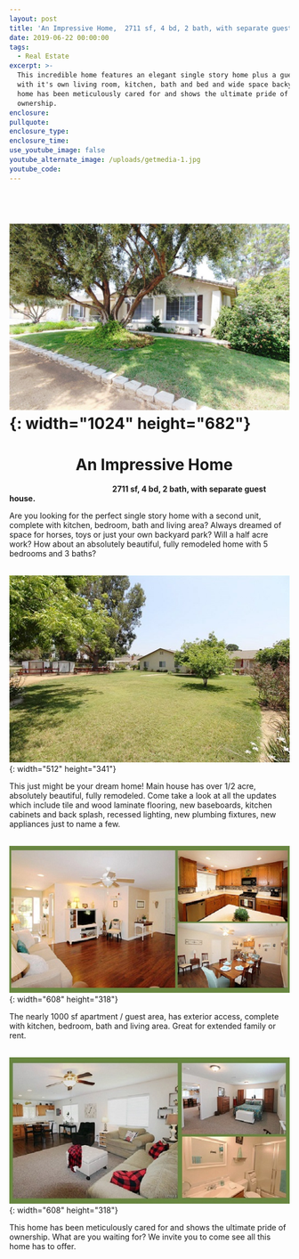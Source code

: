 ```yaml
---
layout: post
title: 'An Impressive Home,  2711 sf, 4 bd, 2 bath, with separate guest house.'
date: 2019-06-22 00:00:00
tags:
  - Real Estate
excerpt: >-
  This incredible home features an elegant single story home plus a guest house
  with it's own living room, kitchen, bath and bed and wide space backyard. This
  home has been meticulously cared for and shows the ultimate pride of
  ownership.
enclosure:
pullquote:
enclosure_type:
enclosure_time:
use_youtube_image: false
youtube_alternate_image: /uploads/getmedia-1.jpg
youtube_code:
---
```


# **&nbsp; &nbsp; &nbsp; &nbsp; &nbsp;&nbsp;**![](/uploads/getmedia-1.jpg){: width="1024" height="682"}

# **&nbsp; &nbsp; &nbsp; &nbsp; &nbsp; &nbsp; &nbsp; &nbsp; &nbsp; An Impressive Home&nbsp;**

&nbsp; &nbsp; &nbsp; &nbsp; &nbsp; &nbsp; &nbsp; &nbsp; &nbsp; &nbsp; &nbsp; &nbsp; &nbsp; &nbsp; &nbsp; &nbsp; &nbsp; &nbsp; &nbsp; &nbsp; &nbsp; &nbsp; &nbsp; &nbsp;**2711 sf, 4 bd, 2 bath, with separate guest house.&nbsp;**

Are you looking for the perfect single story home with a second unit, complete with kitchen, bedroom, bath and living area? Always dreamed of space for horses, toys or just your own backyard park? Will a half acre work? How about an absolutely beautiful, fully remodeled home with 5 bedrooms and 3 baths?

&nbsp; &nbsp; &nbsp; &nbsp; &nbsp; &nbsp; &nbsp; &nbsp; &nbsp; &nbsp; &nbsp; &nbsp; &nbsp;![](/uploads/getmedia-11small.jpg){: width="512" height="341"}

This just might be your dream home\! Main house has over 1/2 acre, absolutely beautiful, fully remodeled. Come take a look at all the updates which include tile and wood laminate flooring, new baseboards, kitchen cabinets and back splash, recessed lighting, new plumbing fixtures, new appliances just to name a few.

&nbsp; &nbsp; &nbsp; &nbsp; &nbsp; &nbsp; &nbsp; &nbsp;![](/uploads/main-collage-s-1.jpg){: width="608" height="318"}

The nearly 1000 sf apartment / guest area, has exterior access, complete with kitchen, bedroom, bath and living area. Great for extended family or rent.&nbsp;

&nbsp; &nbsp; &nbsp; &nbsp; &nbsp; &nbsp; &nbsp; &nbsp;![](/uploads/gh-collage-s-1.jpg){: width="608" height="318"}

This home has been meticulously cared for and shows the ultimate pride of ownership. What are you waiting for? We invite you to come see all this home has to offer.